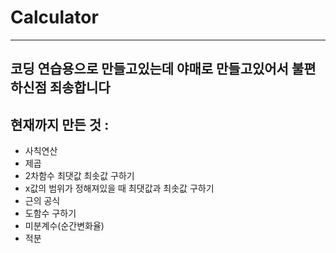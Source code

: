# Calculator

----------------------

## 코딩 연습용으로 만들고있는데 야매로 만들고있어서 불편하신점 죄송합니다

## 현재까지 만든 것 :
* 사칙연산
* 제곱
* 2차함수 최댓값 최솟값 구하기
* x값의 범위가 정해져있을 때 최댓값과 최솟값 구하기
* 근의 공식
* 도함수 구하기
* 미분계수(순간변화율)
* 적분
